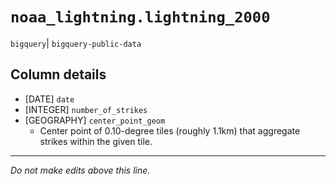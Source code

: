 # `noaa_lightning.lightning_2000`
`bigquery`| `bigquery-public-data`

## Column details
* [DATE]      `date`
* [INTEGER]   `number_of_strikes`
* [GEOGRAPHY] `center_point_geom`
  - Center point of 0.10-degree tiles (roughly 1.1km) that aggregate strikes within the given tile.

-------------------------------------------------------------------------------
*Do not make edits above this line.*
